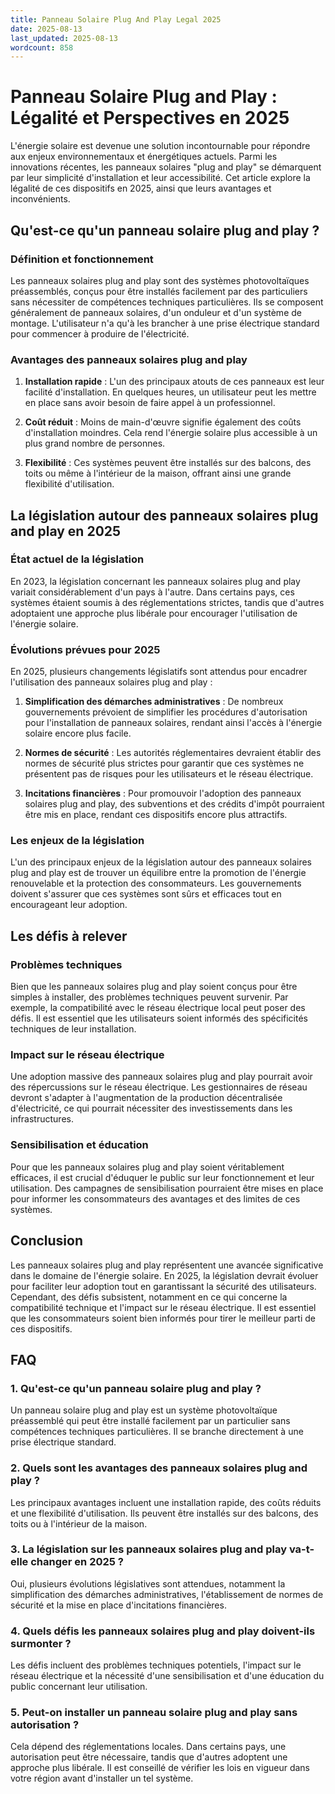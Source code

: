 ```yaml
---
title: Panneau Solaire Plug And Play Legal 2025
date: 2025-08-13
last_updated: 2025-08-13
wordcount: 858
---
```


# Panneau Solaire Plug and Play : Légalité et Perspectives en 2025

L'énergie solaire est devenue une solution incontournable pour répondre aux enjeux environnementaux et énergétiques actuels. Parmi les innovations récentes, les panneaux solaires "plug and play" se démarquent par leur simplicité d'installation et leur accessibilité. Cet article explore la légalité de ces dispositifs en 2025, ainsi que leurs avantages et inconvénients.

## Qu'est-ce qu'un panneau solaire plug and play ?

### Définition et fonctionnement

Les panneaux solaires plug and play sont des systèmes photovoltaïques préassemblés, conçus pour être installés facilement par des particuliers sans nécessiter de compétences techniques particulières. Ils se composent généralement de panneaux solaires, d'un onduleur et d'un système de montage. L'utilisateur n'a qu'à les brancher à une prise électrique standard pour commencer à produire de l'électricité.

### Avantages des panneaux solaires plug and play

1. **Installation rapide** : L'un des principaux atouts de ces panneaux est leur facilité d'installation. En quelques heures, un utilisateur peut les mettre en place sans avoir besoin de faire appel à un professionnel.
  
2. **Coût réduit** : Moins de main-d'œuvre signifie également des coûts d'installation moindres. Cela rend l'énergie solaire plus accessible à un plus grand nombre de personnes.

3. **Flexibilité** : Ces systèmes peuvent être installés sur des balcons, des toits ou même à l'intérieur de la maison, offrant ainsi une grande flexibilité d'utilisation.

## La législation autour des panneaux solaires plug and play en 2025

### État actuel de la législation

En 2023, la législation concernant les panneaux solaires plug and play variait considérablement d'un pays à l'autre. Dans certains pays, ces systèmes étaient soumis à des réglementations strictes, tandis que d'autres adoptaient une approche plus libérale pour encourager l'utilisation de l'énergie solaire.

### Évolutions prévues pour 2025

En 2025, plusieurs changements législatifs sont attendus pour encadrer l'utilisation des panneaux solaires plug and play :

1. **Simplification des démarches administratives** : De nombreux gouvernements prévoient de simplifier les procédures d'autorisation pour l'installation de panneaux solaires, rendant ainsi l'accès à l'énergie solaire encore plus facile.

2. **Normes de sécurité** : Les autorités réglementaires devraient établir des normes de sécurité plus strictes pour garantir que ces systèmes ne présentent pas de risques pour les utilisateurs et le réseau électrique.

3. **Incitations financières** : Pour promouvoir l'adoption des panneaux solaires plug and play, des subventions et des crédits d'impôt pourraient être mis en place, rendant ces dispositifs encore plus attractifs.

### Les enjeux de la législation

L'un des principaux enjeux de la législation autour des panneaux solaires plug and play est de trouver un équilibre entre la promotion de l'énergie renouvelable et la protection des consommateurs. Les gouvernements doivent s'assurer que ces systèmes sont sûrs et efficaces tout en encourageant leur adoption.

## Les défis à relever

### Problèmes techniques

Bien que les panneaux solaires plug and play soient conçus pour être simples à installer, des problèmes techniques peuvent survenir. Par exemple, la compatibilité avec le réseau électrique local peut poser des défis. Il est essentiel que les utilisateurs soient informés des spécificités techniques de leur installation.

### Impact sur le réseau électrique

Une adoption massive des panneaux solaires plug and play pourrait avoir des répercussions sur le réseau électrique. Les gestionnaires de réseau devront s'adapter à l'augmentation de la production décentralisée d'électricité, ce qui pourrait nécessiter des investissements dans les infrastructures.

### Sensibilisation et éducation

Pour que les panneaux solaires plug and play soient véritablement efficaces, il est crucial d'éduquer le public sur leur fonctionnement et leur utilisation. Des campagnes de sensibilisation pourraient être mises en place pour informer les consommateurs des avantages et des limites de ces systèmes.

## Conclusion

Les panneaux solaires plug and play représentent une avancée significative dans le domaine de l'énergie solaire. En 2025, la législation devrait évoluer pour faciliter leur adoption tout en garantissant la sécurité des utilisateurs. Cependant, des défis subsistent, notamment en ce qui concerne la compatibilité technique et l'impact sur le réseau électrique. Il est essentiel que les consommateurs soient bien informés pour tirer le meilleur parti de ces dispositifs.

## FAQ

### 1. Qu'est-ce qu'un panneau solaire plug and play ?

Un panneau solaire plug and play est un système photovoltaïque préassemblé qui peut être installé facilement par un particulier sans compétences techniques particulières. Il se branche directement à une prise électrique standard.

### 2. Quels sont les avantages des panneaux solaires plug and play ?

Les principaux avantages incluent une installation rapide, des coûts réduits et une flexibilité d'utilisation. Ils peuvent être installés sur des balcons, des toits ou à l'intérieur de la maison.

### 3. La législation sur les panneaux solaires plug and play va-t-elle changer en 2025 ?

Oui, plusieurs évolutions législatives sont attendues, notamment la simplification des démarches administratives, l'établissement de normes de sécurité et la mise en place d'incitations financières.

### 4. Quels défis les panneaux solaires plug and play doivent-ils surmonter ?

Les défis incluent des problèmes techniques potentiels, l'impact sur le réseau électrique et la nécessité d'une sensibilisation et d'une éducation du public concernant leur utilisation.

### 5. Peut-on installer un panneau solaire plug and play sans autorisation ?

Cela dépend des réglementations locales. Dans certains pays, une autorisation peut être nécessaire, tandis que d'autres adoptent une approche plus libérale. Il est conseillé de vérifier les lois en vigueur dans votre région avant d'installer un tel système.